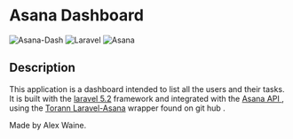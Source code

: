 # Asana Dashboard 
![Asana-Dash](https://github.com/baine101/asana-dash/blob/master/asana-dash.png)
![Laravel](https://github.com/baine101/asana-dash/blob/master/laravel.png)
![Asana](https://github.com/baine101/asana-dash/blob/master/asana.png)
## Description
 This application is a dashboard intended to list all the users and their tasks.
  It is built with the [laravel 5.2](https://laravel.com/docs/5.2) framework and integrated with the [Asana API ](https://asana.com/developers/api-reference/attachments)
  , using the [Torann Laravel-Asana](https://github.com/Torann/laravel-asana) wrapper found on git hub .

  Made by Alex Waine.


